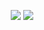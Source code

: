 <p align="center">
  <img src="https://github-readme-stats.vercel.app/api?username=mustafaozhan&count_private=true&include_all_commits=true&theme=react&hide_border=true&hide=issues&show_icons=true&line_height=24)" />
  <img src="https://github-readme-stats.vercel.app/api/top-langs/?username=mustafaozhan&theme=react&layout=compact&hide_border=true&hide=css,lua" />
</p>
<!-- <p align="center">
  <a href="https://commits.top/germany.html">
    <img src="http://biego.tech/commits.php?user=mustafaozhan&country=germany&bg_color=212328&text_color=fafafa&border_color=00000000">
  </a>
</p> -->
